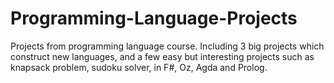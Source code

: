 # Programming-Language-Projects
Projects from programming language course. Including 3 big projects which construct new languages, and a few easy but interesting projects such as knapsack problem, sudoku solver, in F#, Oz, Agda and Prolog.
